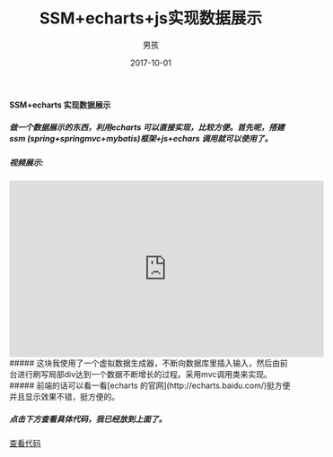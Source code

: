 ﻿---
layout: post
title: 'SSM+echarts+js实现数据展示'
date: 2017-10-01
author: 男孩
tags: java
---
#### SSM+echarts 实现数据展示
##### 做一个数据展示的东西，利用echarts 可以直接实现，比较方便。首先呢，搭建ssm (spring+springmvc+mybatis)框架+js+echars 调用就可以使用了。
##### 视频展示:
<iframe width="560" height="315" src="http://img.wordboy.cn/Java/DataDisplay.mp4" frameborder="0" allowfullscreen></iframe>
##### 这块我使用了一个虚拟数据生成器，不断向数据库里插入输入，然后由前台进行刷写局部div达到一个数据不断增长的过程。采用mvc调用类来实现。
##### 前端的话可以看一看[echarts 的官网](http://echarts.baidu.com/)挺方便并且显示效果不错，挺方便的。

##### 点击下方查看具体代码，我已经放到上面了。
[查看代码](https://github.com/czhyf/Look)
